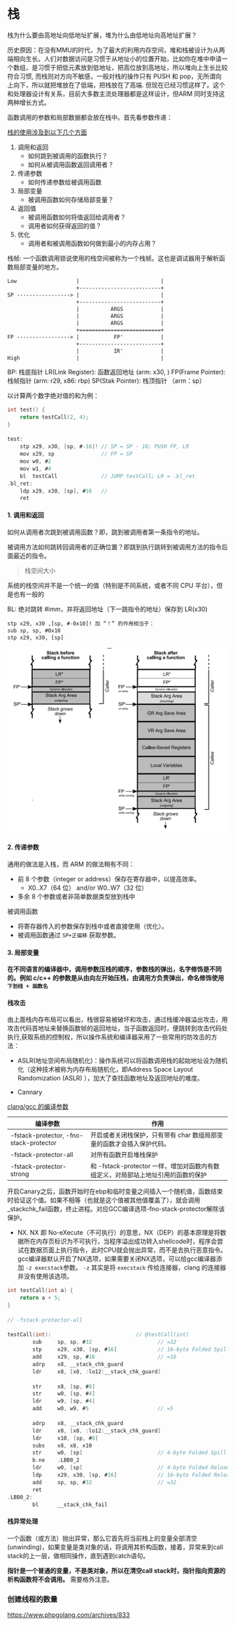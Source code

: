 # 栈

栈为什么要由高地址向低地址扩展，堆为什么由低地址向高地址扩展？

历史原因：在没有MMU的时代，为了最大的利用内存空间，堆和栈被设计为从两端相向生长。人们对数据访问是习惯于从地址小的位置开始，比如你在堆中申请一个数组，是习惯于把低元素放到低地址，把高位放到高地址，所以堆向上生长比较符合习惯,  而栈则对方向不敏感，一般对栈的操作只有 PUSH 和 pop，无所谓向上向下，所以就把堆放在了低端，把栈放在了高端. 但现在已经习惯这样了。这个和处理器设计有关系，目前大多数主流处理器都是这样设计，但ARM 同时支持这两种增长方式。

函数调用的参数和局部数据都会放在栈中。首先看参数传递：


[栈的使用涉及到以下几个方面](https://www.cs.princeton.edu/courses/archive/spr19/cos217/lectures/15_AssemblyFunctions.pdf)

1. 调用和返回
    - 如何跳到被调用的函数执行？
    - 如何从被调用函数返回调用者？
2. 传递参数
    - 如何传递参数给被调用函数
3. 局部变量
    - 被调用函数如何存储局部变量？
4. 返回值
    - 被调用函数如何将值返回给调用者？
    - 调用者如何获得返回的值？
5. 优化
    - 调用者和被调用函数如何做到最小的内存占用？

栈帧: 一个函数调用锁说使用的栈空间被称为一个栈帧。这也是调试器用于解析函数局部变量的地方。

```
Low                   |                          |
                      +--------------------------+
SP -----------------> |                          |
                      +--------------------------+
                      |          ARGS            |
                      |          ARGS            |
                      |          ARGS            |
                      +==========================+
FP -----------------> |           FP'            |
                      +--------------------------+
                      |           IR'            |
High                  |                          |
```

BP: 栈底指针
LR(Link Register): 函数返回地址 (arm: x30, )
FP(Frame Pointer): 栈帧指针 (arm: r29, x86: rbp)
SP(Stak Pointer):  栈顶指针 （arm：sp）

以计算两个数字绝对值的和为例：
```C
int test() {
    return testCall(2, 4);
}

test:
	stp	x29, x30, [sp, #-16]! // SP = SP - 16; PUSH FP, LR
	mov	x29, sp               // FP = SP
	mov	w0, #2
	mov	w1, #4
	bl	testCall              // JUMP testCall; LR = .bl_ret
.bl_ret:
	ldp	x29, x30, [sp], #16   //
	ret
```

#### 1. 调用和返回

如何从调用者次跳到被调用函数？即，跳到被调用者第一条指令的地址。

被调用方法如何跳转回调用者的正确位置？即跳到执行跳转到被调用方法的指令后面最近的指令。

> 栈空间大小

系统的栈空间并不是一个统一的值（特别是不同系统，或者不同 CPU 平台），但是也有一般的


BL: 绝对跳转 #imm，并将返回地址（下一跳指令的地址）保存到 LR(x30)

```
stp x29, x30 ,[sp, #-0x10]! 加 “！” 的作用相当于：
sub sp, sp, #0x10
stp x29, x30, [sp]
```

![栈帧](images/stack_frame.png)


#### 2. 传递参数

通用的做法是入栈，而 ARM 的做法稍有不同：

- 前 8 个参数（integer or address）保存在寄存器中，以提高效率。
    - X0..X7（64 位） and/or W0..W7（32 位）
- 多余 8 个参数或者非简单数据类型放到栈中

被调用函数
- 将寄存器传入的参数保存到栈中或者直接使用（优化）。
- 被调用函数通过 `SP+正偏移` 获取参数。


#### 3. 局部变量



**在不同语言的编译器中，调用参数压栈的顺序，参数栈的弹出，名字修饰是不同的。例如 c/c++ 的参数是从由向左开始压栈，由调用方负责弹出，命名修饰使用 `下划线 + 函数名`**

#### 栈攻击

由上面栈内存布局可以看出，栈很容易被破坏和攻击，通过栈缓冲器溢出攻击，用攻击代码首地址来替换函数帧的返回地址，当子函数返回时，便跳转到攻击代码处执行,获取系统的控制权，所以操作系统和编译器采用了一些常用的防攻击的方法：

- ASLR(地址空间布局随机化)：操作系统可以将函数调用栈的起始地址设为随机化（这种技术被称为内存布局随机化，即Address Space Layout Randomization (ASLR) ），加大了查找函数地址及返回地址的难度。

- Cannary

[clang/gcc 的编译参数](https://clang.llvm.org/docs/ClangCommandLineReference.html#cmdoption-clang-fstack-protector-strong)

| 编译参数                                 |  作用                                                       |
| -                                       | -                                                          |
| -fstack-protector, -fno-stack-protector | 开启或者关闭栈保护，只有带有 char 数组局部变量的函数才会插入保护代码。|
| -fstack-protector-all                   | 对所有函数开启堆栈保护                                         |
| -fstack-protector-strong                | 和 -fstack-protector 一样，增加对函数内有数组定义，对局部站上地址引用的函数的保护 |

开启Canary之后，函数开始时在ebp和临时变量之间插入一个随机值，函数结束时验证这个值。如果不相等（也就是这个值被其他值覆盖了），就会调用 _stackchk_fail函数，终止进程。对应GCC编译选项-fno-stack-protector解除该保护。

- NX.
  NX 即 No-eXecute（不可执行）的意思，NX（DEP）的基本原理是将数据所在内存页标识为不可执行，当程序溢出成功转入shellcode时，程序会尝试在数据页面上执行指令，此时CPU就会抛出异常，而不是去执行恶意指令。gcc编译器默认开启了NX选项，如果需要关闭NX选项，可以给gcc编译器添加 `-z execstack`参数。 `-z` 其实是将 `execstack` 传给连接器，clang 的连接器并没有使用该选项。


```C
int testCall(int a) {
    return a + 5;
}

// -fstack-protector-all

testCall(int):                           // @testCall(int)
        sub     sp, sp, #32                     // =32
        stp     x29, x30, [sp, #16]             // 16-byte Folded Spill
        add     x29, sp, #16                    // =16
        adrp    x8, __stack_chk_guard
        ldr     x8, [x8, :lo12:__stack_chk_guard]

        str     x8, [sp, #8]
        str     w0, [sp, #4]
        ldr     w9, [sp, #4]
        add     w0, w9, #5                      // =5

        adrp    x8, __stack_chk_guard
        ldr     x8, [x8, :lo12:__stack_chk_guard]
        ldr     x10, [sp, #8]
        subs    x8, x8, x10
        str     w0, [sp]                        // 4-byte Folded Spill
        b.ne    .LBB0_2
        ldr     w0, [sp]                        // 4-byte Folded Reload
        ldp     x29, x30, [sp, #16]             // 16-byte Folded Reload
        add     sp, sp, #32                     // =32
        ret
.LBB0_2:
        bl      __stack_chk_fail
```

#### 栈异常处理

一个函数（或方法）抛出异常，那么它首先将当前栈上的变量全部清空(unwinding)，如果变量是类对象的话，将调用其析构函数，接着，异常来到call stack的上一层，做相同操作，直到遇到catch语句。

**指针是一个普通的变量，不是类对象，所以在清空call stack时，指针指向资源的析构函数将不会调用。** 需要格外注意。



### 创建线程的数量



https://www.phpgolang.com/archives/833
